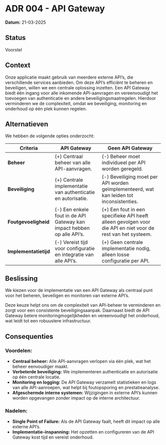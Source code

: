 # ADR 004 - API Gateway

**Datum:** 21-03-2025

## Status

Voorstel

## Context

Onze applicatie maakt gebruik van meerdere externe API’s, die verschillende services aanbieden. Om deze API’s efficiënt te beheren en beveiligen, willen we een centrale oplossing inzetten. Een API Gateway biedt één ingang voor alle inkomende API-aanvragen en vereenvoudigt het toevoegen van authenticatie en andere beveiligingsmaatregelen. Hierdoor verminderen we de complexiteit, omdat we beveiliging, monitoring en onderhoud op één plek kunnen regelen.

## Alternatieven

We hebben de volgende opties onderzocht:

| Criteria         | API Gateway                                                                 | Geen API Gateway                                                                                                         |
|-----------------|-----------------------------------------------------------------------------|--------------------------------------------------------------------------------------------------------------------------|
| **Beheer**      | (+) Centraal beheer van alle API-aanvragen.                                | (-) Beheer moet individueel per API worden geregeld.                                                                    |
| **Beveiliging** | (+) Centrale implementatie van authenticatie en autorisatie.              | (-) Beveiliging moet per API worden geïmplementeerd, wat kan leiden tot inconsistenties.                                |
| **Foutgevoeligheid** | (-) Een enkele fout in de API Gateway kan impact hebben op alle API’s. | (+) Een fout in een specifieke API heeft alleen gevolgen voor die API en niet voor de rest van het systeem.             |
| **Implementatietijd** | (-) Vereist tijd voor configuratie en integratie van alle API’s.     | (+) Geen centrale implementatie nodig, alleen losse configuratie per API.                                              |

## Beslissing

We kiezen voor de implementatie van een API Gateway als centraal punt voor het beheren, beveiligen en monitoren van externe API’s.

Deze keuze helpt ons om de complexiteit van API-beheer te verminderen en zorgt voor een consistente beveiligingsaanpak. Daarnaast biedt de API Gateway betere monitoringmogelijkheden en vereenvoudigt het onderhoud, wat leidt tot een robuustere infrastructuur.

## Consequenties

### Voordelen:

- **Centraal beheer:** Alle API-aanvragen verlopen via één plek, wat het beheer eenvoudiger maakt.
- **Verbeterde beveiliging:** We implementeren authenticatie en autorisatie op één centrale locatie.
- **Monitoring en logging:** De API Gateway verzamelt statistieken en logs van alle API-aanroepen, wat helpt bij foutopsporing en prestatieanalyse.
- **Afgeschermde interne systemen:** Wijzigingen in externe API’s kunnen worden opgevangen zonder impact op de interne architectuur.

### Nadelen:

- **Single Point of Failure:** Als de API Gateway faalt, heeft dit impact op alle externe API’s.
- **Implementatie-inspanning:** Het opzetten en configureren van de API Gateway kost tijd en vereist onderhoud.  
